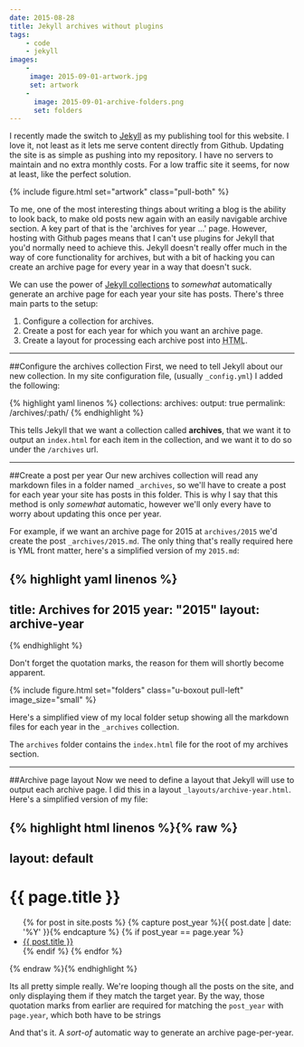 ```yaml
---
date: 2015-08-28
title: Jekyll archives without plugins
tags:
    - code
    - jekyll
images:
    -
     image: 2015-09-01-artwork.jpg
     set: artwork
    -
      image: 2015-09-01-archive-folders.png
      set: folders
---
```

I recently made the switch to [Jekyll](http://jekyllrb.com) as my publishing tool for this website. I love it, not least as it lets me serve content directly from Github. Updating the site is as simple as pushing into my repository. I have no servers to maintain and no extra monthly costs. For a low traffic site it seems, for now at least, like the perfect solution.

{% include figure.html set="artwork" class="pull-both" %}

To me, one of the most interesting things about writing a blog is the ability to look back, to make old posts new again with an easily navigable archive section. A key part of that is the 'archives for year ...' page. However, hosting with Github pages means that I can't use plugins for Jekyll that you'd normally need to achieve this. Jekyll doesn't really offer much in the way of core functionality for archives, but with a bit of hacking you can create an archive page for every year in a way that doesn't suck.

We can use the power of [Jekyll collections](http://jekyllrb.com/docs/collections/) to _somewhat_ automatically generate an archive page for each year your site has posts. There's three main parts to the setup:

1. Configure a collection for archives.
2. Create a post for each year for which you want an archive page.
3. Create a layout for processing each archive post into <abbr title="Hyper Text Markup Language">HTML</abbr>.

---

##Configure the archives collection
First, we need to tell Jekyll about our new collection. In my site configuration file, (usually `_config.yml`) I added the following:

{% highlight yaml linenos %}
collections:
  archives:
    output: true
    permalink: /archives/:path/
{% endhighlight %}

This tells Jekyll that we want a collection called **archives**, that we want it to output an `index.html` for each item in the collection, and we want it to do so under the `/archives` url. 

---

##Create a post per year
Our new archives collection will read any markdown files in a folder named `_archives`, so we'll have to create a post for each year your site has posts in this folder. This is why I say that this method is only _somewhat_ automatic, however we'll only every have to worry about updating this once per year.

For example, if we want an archive page for 2015 at `archives/2015` we'd create the post `_archives/2015.md`. The only thing that's really required here is YML front matter, here's a simplified version of my `2015.md`:

{% highlight yaml linenos %}
---
title: Archives for 2015
year: "2015"
layout: archive-year
---
{% endhighlight %}

Don't forget the quotation marks, the reason for them will shortly become apparent. 

{% include figure.html set="folders" class="u-boxout pull-left" image_size="small" %}

Here's a simplified view of my local folder setup showing all the markdown files for each year in the `_archives` collection. 

The `archives` folder contains the `index.html` file for the root of my archives section.

---

##Archive page layout
Now we need to define a layout that Jekyll will use to output each archive page. I did this in a layout  `_layouts/archive-year.html`. Here's a simplified version of my file:

{% highlight html linenos %}{% raw %}
---
layout: default
---
<h1>{{ page.title }}</h1>
<ul>
{% for post in site.posts %}
    {% capture post_year %}{{ post.date | date: '%Y' }}{% endcapture %}
    {% if post_year == page.year %}
            <li><a href="{{ site.baseurl }}{{ post.url }}">{{ post.title }}</a></li>       
    {% endif %}
{% endfor %}
</ul>
{% endraw %}{% endhighlight %}

Its all pretty simple really. We're looping though all the posts on the site, and only displaying them if they match the target year. By the way, those quotation marks from earlier are required for matching the  `post_year` with `page.year`, which both have to be strings

And that's it. A _sort-of_ automatic way to generate an archive page-per-year. 